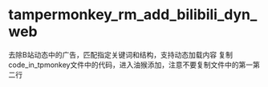 # tampermonkey_rm_add_bilibili_dyn_web
去除B站动态中的广告，匹配指定关键词和结构，支持动态加载内容
复制code_in_tpmonkey文件中的代码，进入油猴添加，注意不要复制文件中的第一第二行
